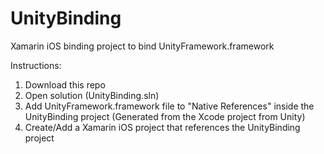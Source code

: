 # UnityBinding
Xamarin iOS binding project to bind UnityFramework.framework

Instructions:
1. Download this repo
2. Open solution (UnityBinding.sln)
3. Add UnityFramework.framework file to "Native References" inside the UnityBinding project (Generated from the Xcode project from Unity)
4. Create/Add a Xamarin iOS project that references the UnityBinding project


